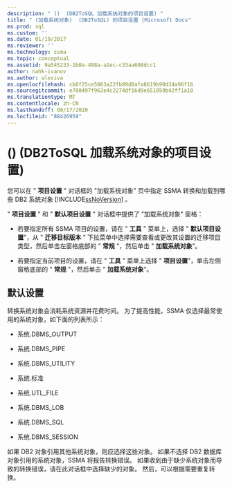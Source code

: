 ```yaml
---
description: " ()  (DB2ToSQL 加载系统对象的项目设置) "
title: " (加载系统对象)  (DB2ToSQL) 的项目设置 |Microsoft Docs"
ms.prod: sql
ms.custom: ''
ms.date: 01/19/2017
ms.reviewer: ''
ms.technology: ssma
ms.topic: conceptual
ms.assetid: 9a545233-1b0a-488a-a1ec-c33aa608dcc1
author: nahk-ivanov
ms.author: alexiva
ms.openlocfilehash: cb0f25ce5063a22fb89d0afa8619b90d34a96f16
ms.sourcegitcommit: e700497f962e4c2274df16d9e651059b42ff1a10
ms.translationtype: MT
ms.contentlocale: zh-CN
ms.lasthandoff: 08/17/2020
ms.locfileid: "88426959"
---
```

# <a name="project-settingsloading-system-objects-db2tosql"></a> ()  (DB2ToSQL 加载系统对象的项目设置) 
您可以在 " **项目设置** " 对话框的 "加载系统对象" 页中指定 SSMA 转换和加载到哪些 DB2 系统对象 [!INCLUDE[ssNoVersion](../../includes/ssnoversion-md.md)] 。  
  
" **项目设置** " 和 " **默认项目设置** " 对话框中提供了 "加载系统对象" 窗格：  
  
-   若要指定所有 SSMA 项目的设置，请在 " **工具** " 菜单上，选择 " **默认项目设置**"，从 " **迁移目标版本** " 下拉菜单中选择需要查看或更改其设置的迁移项目类型，然后单击左窗格底部的 " **常规** "，然后单击 " **加载系统对象**"。  
  
-   若要指定当前项目的设置，请在 " **工具** " 菜单上选择 " **项目设置**"，单击左侧窗格底部的 " **常规** "，然后单击 " **加载系统对象**"。  
  
## <a name="default-settings"></a>默认设置  
转换系统对象会消耗系统资源并花费时间。 为了提高性能，SSMA 仅选择最常使用的系统对象，如下面的列表所示：  
  
-   系统.DBMS_OUTPUT  
  
-   系统.DBMS_PIPE  
  
-   系统.DBMS_UTILITY  
  
-   系统.标准  
  
-   系统.UTL_FILE  
  
-   系统.DBMS_LOB  
  
-   系统.DBMS_SQL  
  
-   系统.DBMS_SESSION  
  
如果 DB2 对象引用其他系统对象，则应选择这些对象。 如果不选择 DB2 数据库对象引用的系统对象，SSMA 将报告转换错误。 如果收到由于缺少系统对象而导致的转换错误，请在此对话框中选择缺少的对象。 然后，可以根据需要重复转换。  
  

